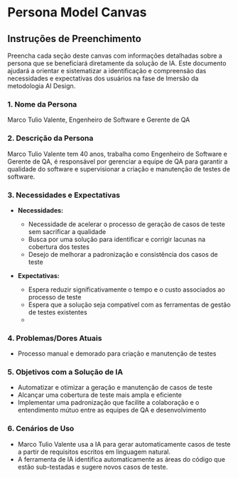 # Persona Model Canvas

## Instruções de Preenchimento

Preencha cada seção deste canvas com informações detalhadas sobre a persona que se beneficiará diretamente da solução de IA. Este documento ajudará a orientar e sistematizar a identificação e compreensão das necessidades e expectativas dos usuários na fase de Imersão da metodologia AI Design.

### 1. Nome da Persona

Marco Tulio Valente, Engenheiro de Software e Gerente de QA

### 2. Descrição da Persona

Marco Tulio Valente tem 40 anos, trabalha como Engenheiro de Software e Gerente de QA, é responsável por gerenciar a equipe de QA para garantir a qualidade do software e supervisionar a criação e manutenção de testes de software.

### 3. Necessidades e Expectativas

- **Necessidades:**

  - Necessidade de acelerar o processo de geração de casos de teste sem sacrificar a qualidade
  - Busca por uma solução para identificar e corrigir lacunas na cobertura dos testes
  - Desejo de melhorar a padronização e consistência dos casos de teste

- **Expectativas:**
  - Espera reduzir significativamente o tempo e o custo associados ao processo de teste
  - Espera que a solução seja compatível com as ferramentas de gestão de testes existentes
  -

### 4. Problemas/Dores Atuais

- Processo manual e demorado para criação e manutenção de testes

### 5. Objetivos com a Solução de IA

- Automatizar e otimizar a geração e manutenção de casos de teste
- Alcançar uma cobertura de teste mais ampla e eficiente
- Implementar uma padronização que facilite a colaboração e o entendimento mútuo entre as equipes de QA e desenvolvimento

### 6. Cenários de Uso

- Marco Tulio Valente usa a IA para gerar automaticamente casos de teste a partir de requisitos escritos em linguagem natural.
- A ferramenta de IA identifica automaticamente as áreas do código que estão sub-testadas e sugere novos casos de teste.
